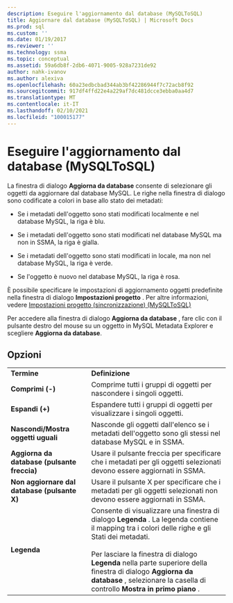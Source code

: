 ```yaml
---
description: Eseguire l'aggiornamento dal database (MySQLToSQL)
title: Aggiornare dal database (MySQLToSQL) | Microsoft Docs
ms.prod: sql
ms.custom: ''
ms.date: 01/19/2017
ms.reviewer: ''
ms.technology: ssma
ms.topic: conceptual
ms.assetid: 59a6db8f-2db6-4071-9005-928a7231de92
author: nahk-ivanov
ms.author: alexiva
ms.openlocfilehash: 60a23edbcbad344ab3bf42286944f7c72acb8f92
ms.sourcegitcommit: 917df4ffd22e4a229af7dc481dcce3ebba0aa4d7
ms.translationtype: MT
ms.contentlocale: it-IT
ms.lasthandoff: 02/10/2021
ms.locfileid: "100015177"
---
```

# <a name="refresh-from-database-mysqltosql"></a>Eseguire l'aggiornamento dal database (MySQLToSQL)
La finestra di dialogo **Aggiorna da database** consente di selezionare gli oggetti da aggiornare dal database MySQL. Le righe nella finestra di dialogo sono codificate a colori in base allo stato dei metadati:  
  
-   Se i metadati dell'oggetto sono stati modificati localmente e nel database MySQL, la riga è blu.  
  
-   Se i metadati dell'oggetto sono stati modificati nel database MySQL ma non in SSMA, la riga è gialla.  
  
-   Se i metadati dell'oggetto sono stati modificati in locale, ma non nel database MySQL, la riga è verde.  
  
-   Se l'oggetto è nuovo nel database MySQL, la riga è rosa.  
  
È possibile specificare le impostazioni di aggiornamento oggetti predefinite nella finestra di dialogo **Impostazioni progetto** . Per altre informazioni, vedere [Impostazioni progetto &#40;sincronizzazione&#41; &#40;MySQLToSQL&#41;](../../ssma/mysql/project-settings-synchronization-mysqltosql.md)  
  
Per accedere alla finestra di dialogo **Aggiorna da database** , fare clic con il pulsante destro del mouse su un oggetto in MySQL Metadata Explorer e scegliere **Aggiorna da database**.  
  
## <a name="options"></a>Opzioni  
  
|||  
|-|-|  
|**Termine**|**Definizione**|  
|**Comprimi (-)**|Comprime tutti i gruppi di oggetti per nascondere i singoli oggetti.|  
|**Espandi (+)**|Espandere tutti i gruppi di oggetti per visualizzare i singoli oggetti.|  
|**Nascondi/Mostra oggetti uguali**|Nasconde gli oggetti dall'elenco se i metadati dell'oggetto sono gli stessi nel database MySQL e in SSMA.|  
|**Aggiorna da database (pulsante freccia)**|Usare il pulsante freccia per specificare che i metadati per gli oggetti selezionati devono essere aggiornati in SSMA.|  
|**Non aggiornare dal database (pulsante X)**|Usare il pulsante X per specificare che i metadati per gli oggetti selezionati non devono essere aggiornati in SSMA.|  
|**Legenda**|Consente di visualizzare una finestra di dialogo **Legenda** . La legenda contiene il mapping tra i colori delle righe e gli Stati dei metadati.<br /><br />Per lasciare la finestra di dialogo **Legenda** nella parte superiore della finestra di dialogo **Aggiorna da database** , selezionare la casella di controllo **Mostra in primo piano** .|  
  
